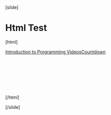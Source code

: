 [slide]
# Html Test

[html]
<div data-type="countdown" data-id="2753859" class="tickcounter" style="width: 100%; position: relative; padding-bottom: 25%"><a href="//www.tickcounter.com/countdown/2753859/introduction-to-programming-videos" title="Introduction to Programming Videos">Introduction to Programming Videos</a><a href="//www.tickcounter.com/" title="Countdown">Countdown</a></div><script>(function(d, s, id) { var js, pjs = d.getElementsByTagName(s)[0]; if (d.getElementById(id)) return; js = d.createElement(s); js.id = id; js.src = "//www.tickcounter.com/static/js/loader.js"; pjs.parentNode.insertBefore(js, pjs); }(document, "script", "tickcounter-sdk"));</script>
[/html]

[/slide]